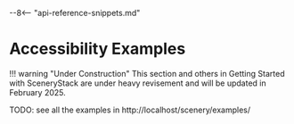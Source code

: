 --8<-- "api-reference-snippets.md"

<link rel="stylesheet" href="/css/examples.css">

# Accessibility Examples

!!! warning "Under Construction"
    This section and others in Getting Started with SceneryStack are under heavy revisement
    and will be updated in February 2025.

TODO: see all the examples in http://localhost/scenery/examples/